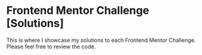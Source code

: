 # Frontend Mentor Challenge [Solutions]

This is where I showcase my solutions to each Frontend Mentor Challenge. Please feel free to review the code.



